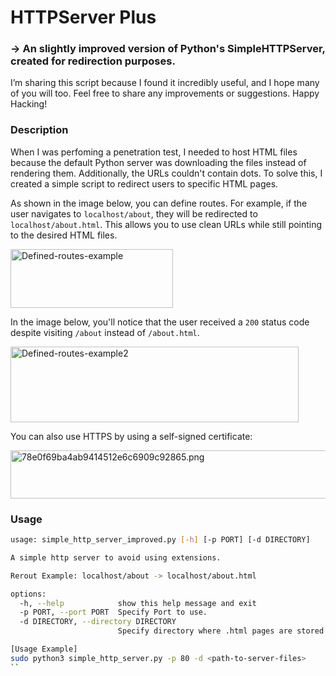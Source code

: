 # HTTPServer Plus
### -> An slightly improved version of Python's SimpleHTTPServer, created for redirection purposes.
I’m sharing this script because I found it incredibly useful, and I hope many of you will too.
Feel free to share any improvements or suggestions. Happy Hacking!
### Description
When I was perfoming a penetration test, I needed to host HTML files because the default Python server was downloading the files instead of rendering them. Additionally, the URLs couldn't contain dots. To solve this, I created a simple script to redirect users to specific HTML pages.

As shown in the image below, you can define routes. For example, if the user navigates to `localhost/about`, they will be redirected to `localhost/about.html`. This allows you to use clean URLs while still pointing to the desired HTML files.

<img src="https://github.com/user-attachments/assets/afab892a-b772-4f14-a81c-c8b41ef24876" alt="Defined-routes-example" width="260" height="94">

In the image below, you'll notice that the user received a `200` status code despite visiting `/about` instead of `/about.html`.

<img src="https://github.com/user-attachments/assets/dfe0d09a-c7ab-4981-bcc3-6afb47817b62" alt="Defined-routes-example2" width="461" height="121">

You can also use HTTPS by using a self-signed certificate:

<img src="https://github.com/user-attachments/assets/2f3648a2-971c-441a-957d-1d6b30450c39" alt="78e0f69ba4ab9414512e6c6909c92865.png" width="712" height="77">

### Usage
```bash
usage: simple_http_server_improved.py [-h] [-p PORT] [-d DIRECTORY]

A simple http server to avoid using extensions.

Rerout Example: localhost/about -> localhost/about.html

options:
  -h, --help            show this help message and exit
  -p PORT, --port PORT  Specify Port to use.
  -d DIRECTORY, --directory DIRECTORY
                        Specify directory where .html pages are stored.

[Usage Example]
sudo python3 simple_http_server.py -p 80 -d <path-to-server-files>
``
